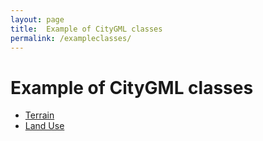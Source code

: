 ```yaml
---
layout: page
title:  Example of CityGML classes
permalink: /exampleclasses/
---
```


# Example of CityGML classes


  - [Terrain](terrain)
  - [Land Use](landuse)